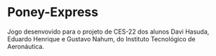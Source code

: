 # Poney-Express
Jogo desenvovido para o projeto de CES-22 dos alunos Davi Hasuda, Eduardo Henrique e Gustavo Nahum, do Instituto Tecnológico de Aeronáutica.

